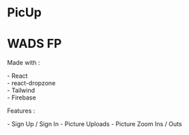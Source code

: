 # PicUp
# WADS FP

<p>Made with :</p>
- React <br>
- react-dropzone <br>
- Tailwind <br>
- Firebase

<p>Features :</p>
- Sign Up / Sign In
- Picture Uploads
- Picture Zoom Ins / Outs